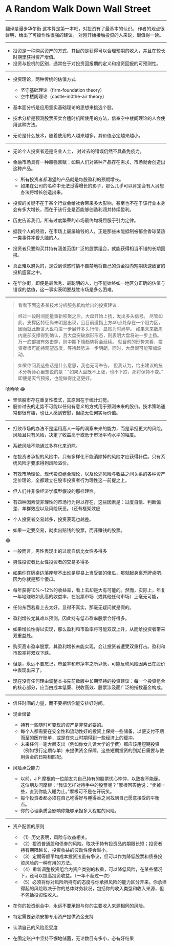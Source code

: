 # A Random Walk Down Wall Street

---

翻译是漫步华尔街
这本算是第一本吧，对投资有了最基本的认识。
作者的观点很鲜明，给出了可操作性很强的建议。
对刚开始接触投资的人来说，很值得一读。

---

- 投资是一种购买资产的方式，其目的是获得可以合理预期的收入，并且在较长时期里获得资产增值。
- 投资与投机的区别，通常在于对投资回报期的定义和投资回报的可预测性。

---

- 投资理论，两种传统的估值方式
    - 坚守基础理论（firm-foundation theory）
    - 空中楼阁理论（castle-in0the-air theory）

- 基本面分析是应用坚实基础理论的思想来挑选个股。
- 技术分析是预测股票买卖合适时机所使用的方法，信奉空中楼阁理论的人会使用这种方法。

- 无论是什么技术，随着使用的人越来越多，其价值必定越来越小。

---

- 无论个人投资者还是专业人士， 对过去的错误仍然不具备免疫力。
- 金融市场具有一种超强禀赋：如果人们对某种产品存在需求，市场就会创造出这种产品。
    - 所有投资者都渴望的产品就是每股盈利的预期增长。
    - 如果在公司的名称中无法觅得增长的影子，那么几乎可以肯定会有人另想办法将增长创造出来。

- 投资的关键不在于某个行业会给社会带来多大影响，甚至也不在于该行业本身会有多大增长，而在于该行业是否能够创造利润并持续盈利。
- 历史告诉我们，所有过度繁荣的市场最终均将屈服于引力定律。

- 据我个人的经验，在市场上屡屡输钱的人，正是那些未能抵制被郁金香球茎热一类事件冲昏头脑的人。
- 投资者只要购买并持有涵盖范围广泛的股票组合，就能获得相当不错的长期回报。
- 真正难以避免的，是受到诱惑时情不自禁地将自己的资金投向短期快速致富的投机盛宴之中。

- 在华尔街，即便是最优秀、最聪明的人，也不能始终如一地区分正确的估值与错误的估值，这一事实表明要战胜市场是多么困难。

---

> 看看下面这条某技术分析服务机构给出的投资建议：

> 经过一段时间能量重新积聚之后，大盘开始上扬，发出多头信号。
> 尽管如此，支撑区特征尚未明显出现，且目前道指上方40点处存在一个阻力区，因而就此断言大盘将进一步展开多头行情，显然为时尚早。
> 如果未来数周内底部支撑得到确认，且大盘突破旗形形态，则表明大盘将进一步上扬。
> 万一底部被有效击穿，则中期下降趋势将会延续。
> 就目前的形势来看，投资者很可能持观望态度，等待趋势进一步明朗，同时，大盘很可能窄幅波动。

> 如果你问我这些话是什么意思，我也无可奉告。
> 但我认为，给出建议的技术分析师心里想说的是：“如果大盘既不上涨，也不下跌，那将保持不变。”
> 即便是天气预报，也能做得比这更好。

哈哈哈 😂

- 坚信股市存在重复性模式，其原因在于统计幻觉。
- 股价过去的走势不可能以任何有意义的方式用于预测未来的股价。技术策略通常都很有趣，也让人感到安慰，但绝无任何实际价值。

---

- 打败市场的办法不是运用高人一等的洞察未来的能力，而是承担更大的风险。风险且只有风险，决定了收益高于或低于市场平均水平的幅度。
- 系统风险不能通过多样化来消除。
- 在投资者承担的风险中，只有多样化不能消除掉的风险才应获得补偿。只有系统风险才要求得到风险溢价。

- 有效市场理论、现代投资组合理论，以及论述风险与收益之间关系的各种资产定价理论，全都建立在股市投资者行为理性这一前提之上。
- 但人们并非像经济学模型假设的那样理性。
- 有四种因素使非理性的市场行为得以存在，这些因素是：过度自信、判断偏差、羊群效应以及风险厌恶。（还有框架效应

- 个人投资者交易越多，投资表现也越差。
- 如果一定要交易，就卖出赔钱的股票，而非赚钱的股票。

😂
- 一般而言，男性表现出的过度自信比女性多得多
- 男性投资者比女性投资者的交易多得多

- 如果你在牌桌边落座辨不出谁是容易上当受骗的傻瓜，那就起身离开牌桌吧，因为你就是那个傻瓜。
- 每年获得10%～12%的收益率，看上去却是大有可能的。然而，实际上，年复一年地赚取如此高的收益率，在股票市场（或其他任何市场）上毫无可能，
- 任何东西若看上去太好，显得不真实，那毫无疑问就是假的。

- 盈利增长尤其难以预测，因此持有低市盈率股票会好得多。
- 如果增长性得以实现，那么盈利和市盈率将可能双双上升，从而给投资者带来双重益处。
- 购买高市盈率股票，其盈利增长未能实现，会让投资者遭受双重打击。盈利和市盈率将双双下跌。
- 但是，永远不要忘记，市盈率和市净率之所以低，可能反映风险因素已在股价中表现出来了。

- 现在没有任何理由调整本书先前数版中长期坚持的投资建议：每一个投资组合的核心部分，应当由成本低廉、税收高效、股票涉及面广泛的指数基金构成。

---

- 信任时间的力量，而不要相信你能安排好时间。

- 现金储备
    - 持有一些随时可变现的资产是非常必要的。
    - 每个人都需要在安全性和流动性好的投资上保持一些储备，以便支付不期而至的医疗账单，或是在失业时期得到一些经济上的缓冲。
    - 未来任何一笔大额支出（例如你女儿读大学的学费）都应该用短期投资（例如银行定期存单）来提供资金保障，这些短期投资的到期日需要与使用资金的日期相匹配。
- 风险承受能力
    - 以前，J.P.摩根的一位朋友为自己持有的股票忧心忡忡，以致夜不能寐。这位朋友问摩根：“我该怎样对待手中的股票呢？”摩根回答他说：“卖掉一些，直到你能入睡为止。”摩根可不是在开玩笑。
    - 每个投资者都必须在自己吃得好与睡得香之间找到自己愿意接受的平衡点。
    - 你的心理素质会影响你能够承担多大程度的风险。

---

- 资产配置的原则
    - （1）历史表明，风险与收益相关。
    - （2）投资普通股和债券的风险，取决于持有投资品的期限长短；投资者持有期限越长，投资收益的波动性便会越小。
    - （3）定期等额平均成本投资法虽有争议，但可以作为降低股票和债券投资风险的一种有用的方法。
    - （4）重新调整投资组合内资产类别的权重，可以降低风险，在某些情况下，还可以提高投资收益。（一年不超过一次）
    - （5）必须将你对风险所持有的态度与你承担风险的能力区分开来。你承担得起的风险取决于你的总体财务状况，包括你的收入类型和收入来源，但不包括投资性收入。

- 在你的投资组合中，永远不要承担与你的主要收入来源相同的风险。
- 特定需要必须安排专用资产提供资金支持
- 认清自己的风险忍受度
- 在固定账户中坚持不懈地储蓄，无论数目有多小，必有好结果
